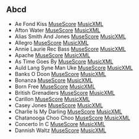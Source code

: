 ## Abcd

- Ae Fond Kiss [MuseScore](./ae_fond_kiss.mscz) [MusicXML](./ae_fond_kiss.mxl)
- Afton Water [MuseScore](./afton_water.mscz) [MusicXML](./afton_water.mxl)
- Alias Smith And Jones [MuseScore](./alias_smith_and_jones.mscz) [MusicXML](./alias_smith_and_jones.mxl)
- Allegro [MuseScore](./allegro.mscz) [MusicXML](./allegro.mxl)
- Annie Laurie Rec Bass [MuseScore](./annie_laurie_rec_bass.mscz) [MusicXML](./annie_laurie_rec_bass.mxl)
- Apache [MuseScore](./apache.mscz) [MusicXML](./apache.mxl)
- As Time Goes By [MuseScore](./as_time_goes_by.mscz) [MusicXML](./as_time_goes_by.mxl)
- Auld Lang Syne Man Uke [MuseScore](./auld_lang_syne_man_uke.mscz) [MusicXML](./auld_lang_syne_man_uke.mxl)
- Banks O Doon [MuseScore](./banks_o_doon.mscz) [MusicXML](./banks_o_doon.mxl)
- Bonanza [MuseScore](./bonanza.mscz) [MusicXML](./bonanza.mxl)
- Born Free [MuseScore](./born_free.mscz) [MusicXML](./born_free.mxl)
- British Grenadiers [MuseScore](./british_grenadiers.mscz) [MusicXML](./british_grenadiers.mxl)
- Carillon [MuseScore](./carillon.mscz) [MusicXML](./carillon.mxl)
- Casey Jones [MuseScore](./casey_jones.mscz) [MusicXML](./casey_jones.mxl)
- Charlie Is My Darling [MuseScore](./charlie_is_my_darling.mscz) [MusicXML](./charlie_is_my_darling.mxl)
- Chatanooga Choo Choo [MuseScore](./chatanooga_choo_choo.mscz) [MusicXML](./chatanooga_choo_choo.mxl)
- Concerto In C [MuseScore](./concerto_in_c.mscz) [MusicXML](./concerto_in_c.mxl)
- Dannish Waltz [MuseScore](./dannish_waltz.mscz) [MusicXML](./dannish_waltz.mxl)
